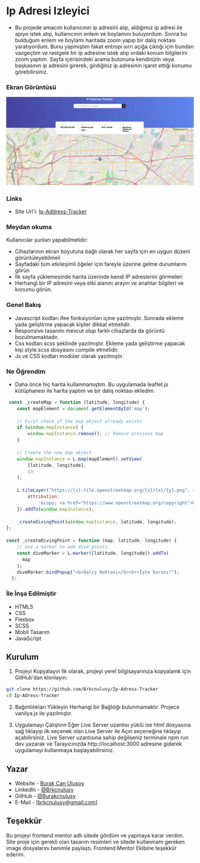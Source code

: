 # Ip Adresi Izleyici
- Bu projede amacım kullanıcının ip adresini alıp, aldığımız ip adresi ile apiye istek atıp, kullanıcının enlem ve boylamını buluyordum. Sonra bu bulduğum enlem ve boylamı haritada zoom yapıp bir dalış noktası yaratıyordum. Bunu yapmıştım fakat entropi sırrı açığa çıktığı için bundan vazgeçtim ve rastgele bir ip adresine istek atıp ordaki konum bilgilerini zoom yaptım. Sayfa içerisindeki arama butonuna kendinizin veya başkasının ip adresini girerek, girdiğiniz ip adresinin işaret ettiği konumu görebilirsiniz.

### Ekran Görüntüsü

![Ekran Görüntüsü](./assets/images/Ekran%20Alıntısı.PNG)

### Links
- Site Url'i: [Ip-Address-Tracker](https://ip-adress-tracker-507osrce0-burak-can-s-projects.vercel.app/)

### Meydan okuma

Kullanıcılar şunları yapabilmelidir:

- Cihazlarının ekran boyutuna bağlı olarak her sayfa için en uygun düzeni görüntüleyebilmeli
- Sayfadaki tüm etkileşimli öğeler için fareyle üzerine gelme durumlarını görün
- İlk sayfa yüklemesinde harita üzerinde kendi IP adreslerini görmeleri
- Herhangi bir IP adresini veya etki alanını arayın ve anahtar bilgileri ve konumu görün.

### Genel Bakış
- Javascript kodları ifee fonksiyonları içine yazılmıştır. Sonrada ekleme yada geliştirme yapacak kişiler dikkat etmelidir.
- Responsive tasarımı mevcut olup farklı cihazlarda da görüntü bozulmamaktadır.
- Css kodları scss şeklinde yazılmıştır. Ekleme yada geliştirme yapacak kişi style.scss dosyasını compile etmelidir.
- Js ve CSS kodları modüler olarak yazılmıştır.

### Ne Öğrendim

- Daha önce hiç harita kullanmamıştım. Bu uygulamada leaflet.js kütüphanesi ile harita yaptım ve bir dalış noktası ekledim.

```js
 const _createMap = function (latitude, longitude) {
    const mapElement = document.getElementById('map');
    
    // First check if the map object already exists
    if (window.mapInstance) {
        window.mapInstance.remove(); // Remove previous map
    }

    // Create the new map object
    window.mapInstance = L.map(mapElement).setView(
        [latitude, longitude],
        13
    );

    L.tileLayer("https://{s}.tile.openstreetmap.org/{z}/{x}/{y}.png", {
        attribution:
            '&copy; <a href="https://www.openstreetmap.org/copyright">OpenStreetMap</a> contributors',
    }).addTo(window.mapInstance);

    _createDivingPoint(window.mapInstance, latitude, longitude);
};

const _createDivingPoint = function (map, latitude, longitude) {
    // Use a marker to add dive points
    const diveMarker = L.marker([latitude, longitude]).addTo(
      map
    );
    diveMarker.bindPopup("<b>Dalış Noktası</b><br>İşte burası!");
  };
```


### İle İnşa Edilmiştir

- HTML5
- CSS
- Flexbox
- SCSS
- Mobil Tasarım 
- JavaScript

## Kurulum

1. Projeyi Kopyalayın
İlk olarak, projeyi yerel bilgisayarınıza kopyalamk için GitHub'dan klonlayın:
```bash
git clone https://github.com/Brkcnulusy/Ip-Adress-Tracker
cd Ip-Adress-Tracker
```
2. Bağımlılıkları Yükleyin
Herhangi bir Bağlılığı bulunmamaktır. Projece vanilya.js ile yazılmıştır.

3. Uygulamayı Çalıştırın
Eğer Live Server uzantısı yüklü ise html dosyasına sağ tıklayıp ilk seçenek olan Live Server ile Açın seçeneğine tıklayıp açabilirsiniz.
Live Server uzantısına sahip değilseniz terminale npm run dev yazarak ve Tarayıcınızda http://localhost:3000 adresine giderek uygulamayı kullanmaya başlayabilirsiniz.

## Yazar

- Website - [Burak Can Ulusoy](https://mavifloravakfi.com/)
- LinkedIn - [@Brkcnulusy](https://www.linkedin.com/in/burak-can-ulusoy-375120272/)
- GitHub - [@Burakcnulusy](https://github.com/Brkcnulusy/)
- E-Mail - [brkcnulusy@gmail.com] 

## Teşekkür

Bu projeyi frontend mentor adlı sitede gördüm ve yapmaya karar verdim. Site proje için gerekli olan tasarım resimleri ve sitede kullanmam gereken image dosyalarını benimle paylaştı. Frontend Mentor Ekibine teşekkür ederim.
